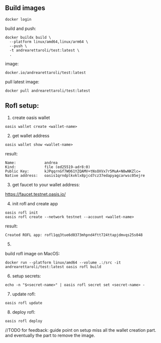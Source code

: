 

## Build images

```
docker login
```

build and push:
```
docker buildx build \
  --platform linux/amd64,linux/arm64 \
  --push \
  -t andrearettaroli/test:latest \
  .
```

image:
```
docker.io/andrearettaroli/test:latest
```

pull latest image:
```
docker pull andrearettaroli/test:latest
```

## Rofl setup:

1. create oasis wallet
``` 
oasis wallet create <wallet-name>
```
2. get wallet address
```
oasis wallet show <wallet-name>
```

result: 

```
Name:             andrea
Kind:             file (ed25519-adr8:0)
Public Key:       kJPqqrnGf7WO61YZQAMV+tNsOXVx7r5MuA+N0wNKZlc=
Native address:   oasis1qrndplkvklx8pjcd7cz37edapyagcarwsc05ejre
```

3. get faucet to your wallet address:
 
https://faucet.testnet.oasis.io/


4. init rofl and create app
```
oasis rofl init
oasis rofl create --network testnet --account <wallet-name>
```

result:
```
Created ROFL app: rofl1qq3tue6d0373mhpnd4ftt724ttapjdmvqs25s048
```
5. 
build rofl image on MacOS:
```
docker run --platform linux/amd64 --volume .:/src -it andrearettaroli/test:latest oasis rofl build
```

6. setup secrets:
```
echo -n "$<secret-name>" | oasis rofl secret set <secret-name> -
```
7. update rofl:
```
oasis rofl update
```

8. deploy rofl:
```
oasis rofl deploy
```


//TODO for feedback: 
guide point on setup miss all the wallet creation part. and eventually the part to remove the image.


